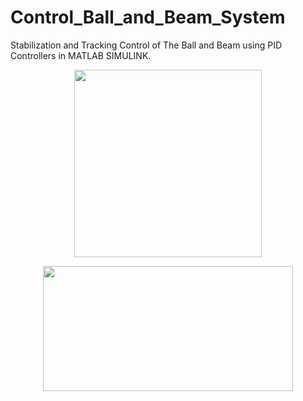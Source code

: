 # Control_Ball_and_Beam_System
Stabilization and Tracking Control of The Ball and Beam using PID Controllers in MATLAB SIMULINK.
<p align="center">
<img src="https://uploads-ssl.webflow.com/5fd37b46bba1787ca7d07db3/5ff3278b07453d87645efaa6_41dae7675fa943e9809d6722f0c94708.jpg" width="300" height="300" align="center">
 </p>
 
 <p align="center">
<img src="https://encrypted-tbn0.gstatic.com/images?q=tbn:ANd9GcRZcLfDRGxRyreN9rtOv8rcbd0hBezYhctmFg&usqp=CAU" width="400" height="200" align="center">
 </p>
